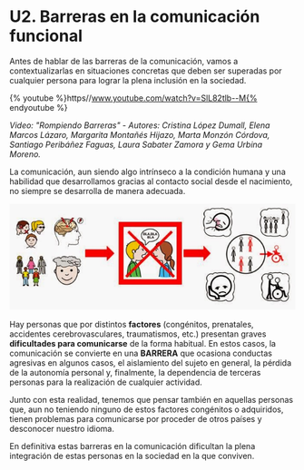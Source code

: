 
# U2. Barreras en la comunicación funcional

Antes de hablar de las barreras de la comunicación, vamos a contextualizarlas en situaciones concretas que deben ser superadas por cualquier persona para lograr la plena inclusión en la sociedad.

{% youtube %}https//www.youtube.com/watch?v=SlL82tlb--M{% endyoutube %}

*Video: "Rompiendo Barreras" - Autores: Cristina López Dumall, Elena Marcos Lázaro, Margarita Montañés Hijazo, Marta Monzón Córdova, Santiago Peribáñez Faguas, Laura Sabater Zamora y Gema Urbina Moreno.*

La comunicación, aun siendo algo intrínseco a la condición humana y una habilidad que desarrollamos gracias al contacto social desde el nacimiento, no siempre se desarrolla de manera adecuada.


![1.4"Barreras de la comunicación" Autores: José Manuel Marcos y David Romero Licencia: CC BY-NC-SA](img/barreras_comunicacion.JPG)

Hay personas que por distintos **factores** (congénitos, prenatales, accidentes cerebrovasculares, traumatismos, etc.) presentan graves **dificultades para comunicarse** de la forma habitual. En estos casos, la comunicación se convierte en una **BARRERA** que ocasiona conductas agresivas en algunos casos, el aislamiento del sujeto en general, la pérdida de la autonomía personal y, finalmente, la dependencia de terceras personas para la realización de cualquier actividad.

Junto con esta realidad, tenemos que pensar también en aquellas personas que, aun no teniendo ninguno de estos factores congénitos o adquiridos, tienen problemas para comunicarse por proceder de otros países y desconocer nuestro idioma.

En definitiva estas barreras en la comunicación dificultan la plena integración de estas personas en la sociedad en la que conviven.

